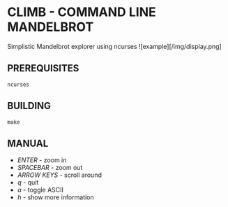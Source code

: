 # CLIMB - COMMAND LINE MANDELBROT
Simplistic Mandelbrot explorer using ncurses
![example][/img/display.png]
## PREREQUISITES
	ncurses

## BUILDING
	make

## MANUAL
+ *ENTER*       - zoom in
+ *SPACEBAR*    - zoom out
+ *ARROW KEYS*  - scroll around
+ *q*           - quit
+ *a*           - toggle ASCII
+ *h*           - show more information



